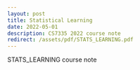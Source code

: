```yaml
---
layout: post
title: Statistical Learning
date: 2022-05-01
description: CS7335 2022 course note
redirect: /assets/pdf/STATS_LEARNING.pdf
---
```


STATS_LEARNING course note